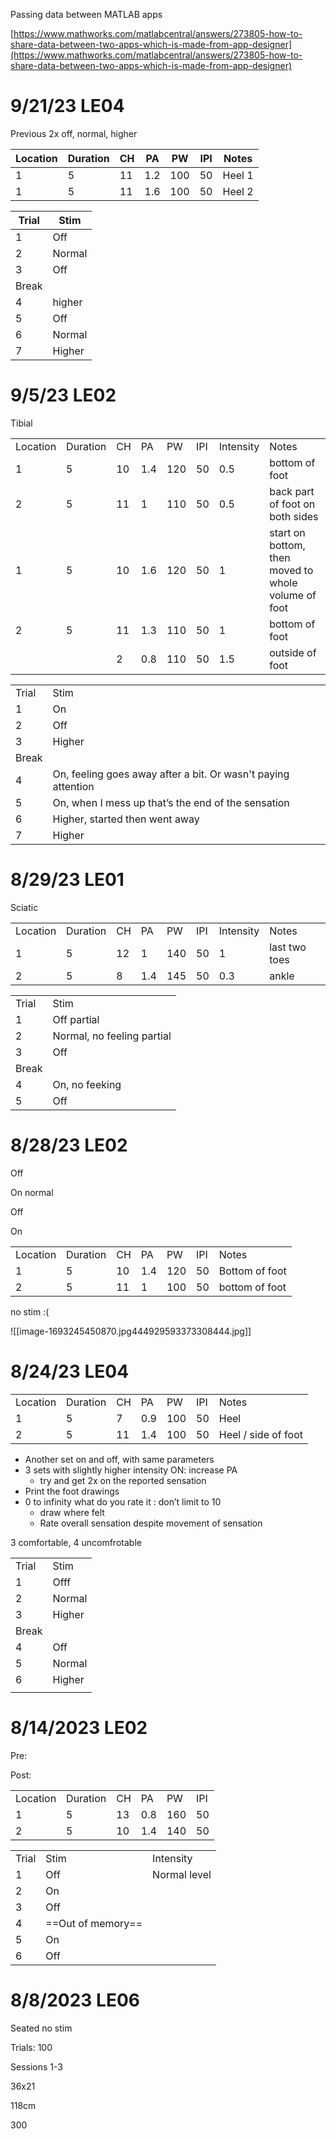 Passing data between MATLAB apps

[https://www.mathworks.com/matlabcentral/answers/273805-how-to-share-data-between-two-apps-which-is-made-from-app-designer](https://www.mathworks.com/matlabcentral/answers/273805-how-to-share-data-between-two-apps-which-is-made-from-app-designer)

  
# 9/21/23 LE04
Previous 2x off, normal, higher 

|Location|Duration|CH|PA|PW|IPI|Notes|
|---|---|---|---|---|---|---|
|1|5|11|1.2|100|50|Heel 1|
|1|5|11|1.6|100|50|Heel 2|

  

|Trial|Stim|
|---|---|
|1|Off|
|2|Normal|
|3|Off|
|Break||
|4|higher|
|5|Off|
|6|Normal|
|7|Higher|

  

# 9/5/23 LE02

Tibial

|   |   |   |   |   |   |   |   |
|---|---|---|---|---|---|---|---|
|Location|Duration|CH|PA|PW|IPI|Intensity|Notes|
|1|5|10|1.4|120|50|0.5|bottom of foot|
|2|5|11|1|110|50|0.5|back part of foot on both sides|
|1|5|10|1.6|120|50|1|start on bottom, then moved to whole volume of foot|
|2|5|11|1.3|110|50|1|bottom of foot|
|||2|0.8|110|50|1.5|outside of foot|

  

|   |   |
|---|---|
|Trial|Stim|
|1|On|
|2|Off|
|3|Higher|
|Break||
|4|On, feeling goes away after a bit. Or wasn't paying attention|
|5|On, when I mess up that’s the end of the sensation|
|6|Higher, started then went away|
|7|Higher|

  

# 8/29/23 LE01

Sciatic

|   |   |   |   |   |   |   |   |
|---|---|---|---|---|---|---|---|
|Location|Duration|CH|PA|PW|IPI|Intensity|Notes|
|1|5|12|1|140|50|1|last two toes|
|2|5|8|1.4|145|50|0.3|ankle|

|   |   |
|---|---|
|Trial|Stim|
|1|Off partial|
|2|Normal, no feeling partial|
|3|Off|
|Break||
|4|On, no feeking|
|5|Off|

  

# 8/28/23 LE02

Off

On normal

Off

On

|   |   |   |   |   |   |   |
|---|---|---|---|---|---|---|
|Location|Duration|CH|PA|PW|IPI|Notes|
|1|5|10|1.4|120|50|Bottom of foot|
|2|5|11|1|100|50|bottom of foot|

  

no stim :(

![[image-1693245450870.jpg444929593373308444.jpg]]

# 8/24/23 LE04

|   |   |   |   |   |   |   |
|---|---|---|---|---|---|---|
|Location|Duration|CH|PA|PW|IPI|Notes|
|1|5|7|0.9|100|50|Heel|
|2|5|11|1.4|100|50|Heel / side of foot|

  

- Another set on and off, with same parameters
- 3 sets with slightly higher intensity ON: increase PA
    - try and get 2x on the reported sensation
- Print the foot drawings
- 0 to infinity what do you rate it : don’t limit to 10
    - draw where felt
    - Rate overall sensation despite movement of sensation

  

3 comfortable, 4 uncomfrotable

  

  

|   |   |
|---|---|
|Trial|Stim|
|1|Offf|
|2|Normal|
|3|Higher|
|Break||
|4|Off|
|5|Normal|
|6|Higher|
|||

# 8/14/2023 LE02

Pre:

Post:

|   |   |   |   |   |   |
|---|---|---|---|---|---|
|Location|Duration|CH|PA|PW|IPI|
|1|5|13|0.8|160|50|
|2|5|10|1.4|140|50|

  

|   |   |   |
|---|---|---|
|Trial|Stim|Intensity|
|1|Off|Normal level|
|2|On||
|3|Off||
|4|==Out of memory==||
|5|On||
|6|Off||

  

# 8/8/2023 LE06

Seated no stim

Trials: 100

Sessions 1-3

36x21

118cm

300